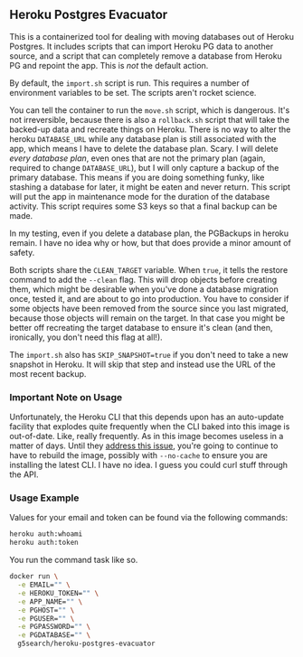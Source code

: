 ## Heroku Postgres Evacuator

This is a containerized tool for dealing with moving databases out of Heroku Postgres. It includes scripts that can import Heroku PG data to another source, and a script that can completely remove a database from Heroku PG and repoint the app. This is *not* the default action.

By default, the `import.sh` script is run. This requires a number of environment variables to be set. The scripts aren't rocket science.

You can tell the container to run the `move.sh` script, which is dangerous. It's not irreversible, because there is also a `rollback.sh` script that will take the backed-up data and recreate things on Heroku. There is no way to alter the heroku `DATABASE_URL` while any database plan is still associated with the app, which means I have to delete the database plan. Scary. I will delete *every database plan*, even ones that are not the primary plan (again, required to change `DATABASE_URL`), but I will only capture a backup of the primary database. This means if you are doing something funky, like stashing a database for later, it might be eaten and never return. This script will put the app in maintenance mode for the duration of the database activity. This script requires some S3 keys so that a final backup can be made.

In my testing, even if you delete a database plan, the PGBackups in heroku remain. I have no idea why or how, but that does provide a minor amount of safety.

Both scripts share the `CLEAN_TARGET` variable.  When `true`, it tells the restore command to add the `--clean` flag. This will drop objects before creating them, which might be desirable when you've done a database migration once, tested it, and are about to go into production. You have to consider if some objects have been removed from the source since you last migrated, because those objects will remain on the target. In that case you might be better off recreating the target database to ensure it's clean (and then, ironically, you don't need this flag at all!).

The `import.sh` also has `SKIP_SNAPSHOT=true` if you don't need to take a new snapshot in Heroku. It will skip that step and instead use the URL of the most recent backup.

### Important Note on Usage

Unfortunately, the Heroku CLI that this depends upon has an auto-update facility that explodes quite frequently when the CLI baked into this image is out-of-date. Like, really frequently. As in this image becomes useless in a matter of days. Until they [address this issue](https://github.com/heroku/heroku-cli/issues/129), you're going to continue to have to rebuild the image, possibly with `--no-cache` to ensure you are installing the latest CLI. I have no idea. I guess you could curl stuff through the API.

### Usage Example

Values for your email and token can be found via the following commands:

```bash
heroku auth:whoami
heroku auth:token
```

You run the command task like so.

```bash
docker run \
  -e EMAIL="" \
  -e HEROKU_TOKEN="" \
  -e APP_NAME="" \
  -e PGHOST="" \
  -e PGUSER="" \
  -e PGPASSWORD="" \
  -e PGDATABASE="" \
  g5search/heroku-postgres-evacuator
```
